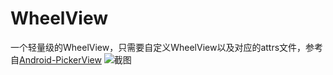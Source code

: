 # WheelView
一个轻量级的WheelView，只需要自定义WheelView以及对应的attrs文件，参考自[Android-PickerView](https://github.com/saiwu-bigkoo/Android-PickerView)
![截图](https://github.com/sanousun/WheelView/blob/master/screen_shot/device-2016-12-29-180001.png)